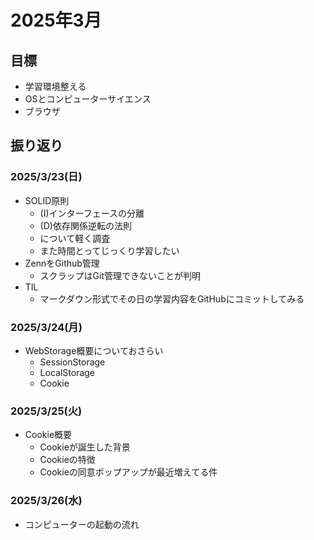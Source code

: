 # 2025年3月
## 目標
- 学習環境整える
- OSとコンピューターサイエンス
- ブラウザ

## 振り返り

### 2025/3/23(日)
- SOLID原則
  - (I)インターフェースの分離
  - (D)依存関係逆転の法則
  - について軽く調査
  - また時間とってじっくり学習したい
- ZennをGithub管理
  - スクラップはGit管理できないことが判明
- TIL
  - マークダウン形式でその日の学習内容をGitHubにコミットしてみる

### 2025/3/24(月)
- WebStorage概要についておさらい
  - SessionStorage
  - LocalStorage
  - Cookie

### 2025/3/25(火)
- Cookie概要
  - Cookieが誕生した背景
  - Cookieの特徴
  - Cookieの同意ポップアップが最近増えてる件

### 2025/3/26(水)
- コンピューターの起動の流れ